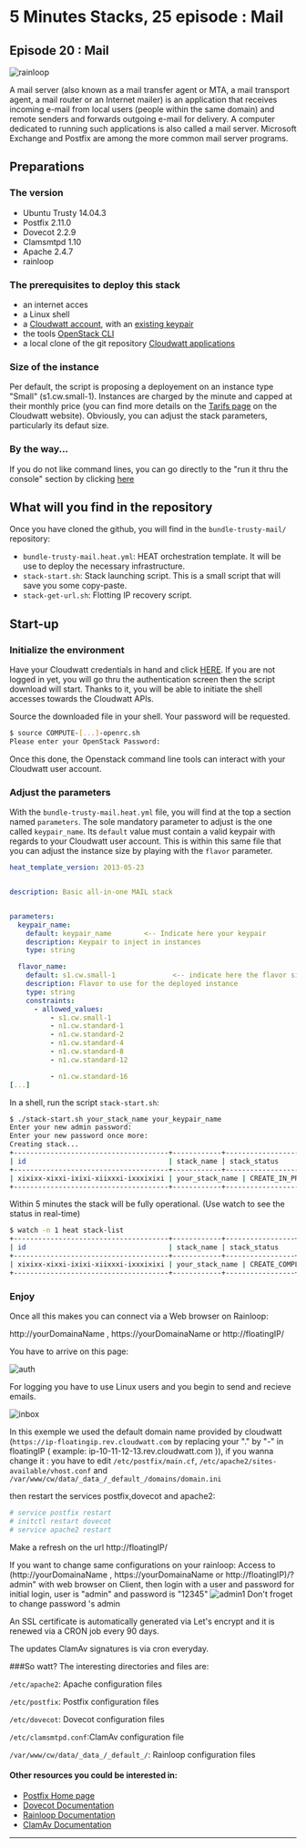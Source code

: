 # 5 Minutes Stacks, 25 episode : Mail #

## Episode 20 : Mail

![rainloop](http://www.rainloop.net/static/img/logo-256x256-tiny.png)

A mail server (also known as a mail transfer agent or MTA, a mail transport agent, a mail router or an Internet mailer) is an application that receives incoming e-mail from local users (people within the same domain) and remote senders and forwards outgoing e-mail for delivery. A computer dedicated to running such applications is also called a mail server. Microsoft Exchange and Postfix are among the more common mail server programs.
## Preparations

### The version
 - Ubuntu Trusty 14.04.3
 - Postfix 2.11.0
 - Dovecot 2.2.9
 - Clamsmtpd 1.10
 - Apache 2.4.7
 - rainloop

### The prerequisites to deploy this stack

 * an internet acces
 * a Linux shell
 * a [Cloudwatt account](https://www.cloudwatt.com/cockpit/#/create-contact), with an [existing keypair](https://console.cloudwatt.com/project/access_and_security/?tab=access_security_tabs__keypairs_tab)
 * the tools [OpenStack CLI](http://docs.openstack.org/cli-reference/content/install_clients.html)
 * a local clone of the git repository [Cloudwatt applications](https://github.com/cloudwatt/applications)

### Size of the instance

 Per default, the script is proposing a deployement on an instance type "Small" (s1.cw.small-1).  Instances are charged by the minute and capped at their monthly price (you can find more details on the [Tarifs page](https://www.cloudwatt.com/fr/produits/tarifs.html) on the Cloudwatt website). Obviously, you can adjust the stack parameters, particularly its defaut size.

### By the way...

 If you do not like command lines, you can go directly to the "run it thru the console" section by clicking [here](#console)

## What will you find in the repository

 Once you have cloned the github, you will find in the `bundle-trusty-mail/` repository:

 * `bundle-trusty-mail.heat.yml`: HEAT orchestration template. It will be use to deploy the necessary infrastructure.
 * `stack-start.sh`: Stack launching script. This is a small script that will save you some copy-paste.
 * `stack-get-url.sh`: Flotting IP recovery script.


## Start-up

### Initialize the environment

 Have your Cloudwatt credentials in hand and click [HERE](https://console.cloudwatt.com/project/access_and_security/api_access/openrc/).
 If you are not logged in yet, you will go thru the authentication screen then the script download will start. Thanks to it, you will be able to initiate the shell accesses towards the Cloudwatt APIs.

 Source the downloaded file in your shell. Your password will be requested.

 ~~~ bash
 $ source COMPUTE-[...]-openrc.sh
 Please enter your OpenStack Password:

 ~~~

 Once this done, the Openstack command line tools can interact with your Cloudwatt user account.

### Adjust the parameters

 With the `bundle-trusty-mail.heat.yml` file, you will find at the top a section named `parameters`. The sole mandatory parameter to adjust is the one called `keypair_name`. Its `default` value must contain a valid keypair with regards to your Cloudwatt user account. This is within this same file that you can adjust the instance size by playing with the `flavor` parameter.

 ~~~ yaml
 heat_template_version: 2013-05-23


 description: Basic all-in-one MAIL stack


 parameters:
   keypair_name:
     default: keypair_name        <-- Indicate here your keypair
     description: Keypair to inject in instances
     type: string

   flavor_name:
     default: s1.cw.small-1              <-- indicate here the flavor size
     description: Flavor to use for the deployed instance
     type: string
     constraints:
       - allowed_values:
           - s1.cw.small-1
           - n1.cw.standard-1
           - n1.cw.standard-2
           - n1.cw.standard-4
           - n1.cw.standard-8
           - n1.cw.standard-12

           - n1.cw.standard-16
 [...]
 ~~~

 In a shell, run the script `stack-start.sh`:

 ~~~ bash
 $ ./stack-start.sh your_stack_name your_keypair_name
 Enter your new admin password:
 Enter your new password once more:
 Creating stack...
 +--------------------------------------+------------+--------------------+----------------------+
 | id                                   | stack_name | stack_status       | creation_time        |
 +--------------------------------------+------------+--------------------+----------------------+
 | xixixx-xixxi-ixixi-xiixxxi-ixxxixixi | your_stack_name | CREATE_IN_PROGRESS | 2025-10-23T07:27:69Z |
 +--------------------------------------+------------+--------------------+----------------------+
 ~~~

 Within 5 minutes the stack will be fully operational. (Use watch to see the status in real-time)

 ~~~ bash
 $ watch -n 1 heat stack-list
 +--------------------------------------+------------+-----------------+----------------------+
 | id                                   | stack_name | stack_status    | creation_time        |
 +--------------------------------------+------------+-----------------+----------------------+
 | xixixx-xixxi-ixixi-xiixxxi-ixxxixixi | your_stack_name | CREATE_COMPLETE | 2025-10-23T07:27:69Z |
 +--------------------------------------+------------+-----------------+----------------------+
 ~~~

### Enjoy
Once all this makes you can connect via a Web browser on Rainloop:

http://yourDomainaName , https://yourDomainaName or http://floatingIP/

You have to arrive on this page:

![auth](./img/auth.png)

For logging you have to use Linux users and you begin to send and recieve emails.

![inbox](./img/rainloop.png)

In this exemple we used the default domain name provided by cloudwatt (`https://ip-floatingip.rev.cloudwatt.com` by replacing your "." by "-" in floatingIP ( example: ip-10-11-12-13.rev.cloudwatt.com )),
if you wanna change it :
you have to edit `/etc/postfix/main.cf`, `/etc/apache2/sites-available/vhost.conf` and `/var/www/cw/data/_data_/_default_/domains/domain.ini`

then restart the services postfix,dovecot and apache2:

~~~ bash
# service postfix restart
# initctl restart dovecot
# service apache2 restart
~~~
Make a refresh on the url http://floatingIP/

If you want to change same configurations on your rainloop:
 Access to (http://yourDomainaName , https://yourDomainaName or http://floatingIP)/?admin" with web browser on Client, then login with a user and password for initial login, user is "admin" and password is "12345"
 ![admin1](./img/admin1.png)
  Don't froget to change password 's admin

An SSL certificate is automatically generated via Let's encrypt and it is renewed via a CRON job every 90 days.

The updates ClamAv signatures is via cron everyday.


###So watt?
The interesting directories and files are:

`/etc/apache2`: Apache configuration files

`/etc/postfix`: Postfix configuration files

`/etc/dovecot`: Dovecot configuration files

`/etc/clamsmtpd.conf`:ClamAv configuration file

`/var/www/cw/data/_data_/_default_/`: Rainloop configuration files


#### Other resources you could be interested in:
* [ Postfix Home page](http://www.postfix.org/documentation.html)
* [ Dovecot Documentation](http://www.dovecot.org/)
* [ Rainloop Documentation](http://www.rainloop.net)
* [ ClamAv Documentation](http://www.clamav.net/)

-----------

